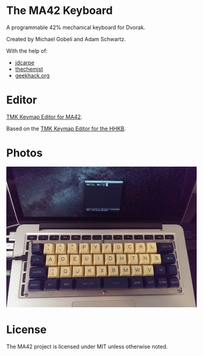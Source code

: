 The MA42 Keyboard
=================

A programmable 42% mechanical keyboard for Dvorak.

Created by Michael Gobeli and Adam Schwartz.

With the help of:

- [jdcarpe](https://geekhack.org/index.php?action=profile;u=17386)
- [thechemist](https://geekhack.org/index.php?action=profile;u=27275)
- [geekhack.org](https://geekhack.org/index.php)

# Editor

[TMK Keymap Editor for MA42](http://anschwa.com/tmk_keyboard/editor/ma42/index.html).

Based on the [TMK Keymap Editor for the HHKB](http://www.tmk-kbd.com/tmk_keyboard/editor/hhkb/index.html).

# Photos

![MA42 on top of rMBP](./photos/ma42.jpg)

# License
The MA42 project is licensed under MIT unless otherwise noted.


